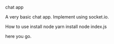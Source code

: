 chat app

A very  basic chat app. Implement using socket.io. 


How to use
install node
yarn install
node index.js

here you go.
